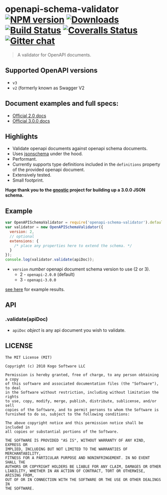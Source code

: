 # openapi-schema-validator [![NPM version][npm-image]][npm-url] [![Downloads][downloads-image]][npm-url] [![Build Status][travis-image]][travis-url] [![Coveralls Status][coveralls-image]][coveralls-url] [![Gitter chat][gitter-image]][gitter-url]
> A validator for OpenAPI documents.

## Supported OpenAPI versions

* `v3`
* `v2` (formerly known as Swagger V2

## Document examples and full specs:
* [Official 2.0 docs](https://github.com/OAI/OpenAPI-Specification/blob/master/versions/2.0.md#itemsObject)
* [Official 3.0.0 docs](https://github.com/OAI/OpenAPI-Specification/blob/master/versions/3.0.0.md)

## Highlights

* Validate openapi documents against openapi schema documents.
* Uses [jsonschema](https://github.com/tdegrunt/jsonschema) under the hood.
* Performant.
* Currently supports type definitions included in the `definitions` property of the
provided openapi document.
* Extensively tested.
* Small footprint.

**Huge thank you to the [gnostic](https://github.com/googleapis/gnostic) project for building up a 3.0.0 JSON schema.**


## Example
```javascript
var OpenAPISchemaValidator = require('openapi-schema-validator').default;
var validator = new OpenAPISchemaValidator({
  version: 2,
  // optional
  extensions: {
    /* place any properties here to extend the schema. */
  }
});
console.log(validator.validate(apiDoc));
```

* `version` _number_ openapi document schema version to use (2 or 3).
    * 2 - `openapi-2.0.0` (default)
    * 3 - `openapi-3.0.0`

[see here](https://github.com/tdegrunt/jsonschema#results) for example results.


## API
### .validate(apiDoc)
* `apiDoc` _object_ is any api document you wish to validate.


## LICENSE
``````
The MIT License (MIT)

Copyright (c) 2018 Kogo Software LLC

Permission is hereby granted, free of charge, to any person obtaining a copy
of this software and associated documentation files (the "Software"), to deal
in the Software without restriction, including without limitation the rights
to use, copy, modify, merge, publish, distribute, sublicense, and/or sell
copies of the Software, and to permit persons to whom the Software is
furnished to do so, subject to the following conditions:

The above copyright notice and this permission notice shall be included in
all copies or substantial portions of the Software.

THE SOFTWARE IS PROVIDED "AS IS", WITHOUT WARRANTY OF ANY KIND, EXPRESS OR
IMPLIED, INCLUDING BUT NOT LIMITED TO THE WARRANTIES OF MERCHANTABILITY,
FITNESS FOR A PARTICULAR PURPOSE AND NONINFRINGEMENT. IN NO EVENT SHALL THE
AUTHORS OR COPYRIGHT HOLDERS BE LIABLE FOR ANY CLAIM, DAMAGES OR OTHER
LIABILITY, WHETHER IN AN ACTION OF CONTRACT, TORT OR OTHERWISE, ARISING FROM,
OUT OF OR IN CONNECTION WITH THE SOFTWARE OR THE USE OR OTHER DEALINGS IN
THE SOFTWARE.
``````

[downloads-image]: http://img.shields.io/npm/dm/openapi-schema-validator.svg
[npm-url]: https://npmjs.org/package/openapi-schema-validator
[npm-image]: http://img.shields.io/npm/v/openapi-schema-validator.svg

[travis-url]: https://travis-ci.org/kogosoftwarellc/open-api
[travis-image]: https://api.travis-ci.org/kogosoftwarellc/open-api.svg?branch=master

[coveralls-url]: https://coveralls.io/r/kogosoftwarellc/open-api
[coveralls-image]: https://coveralls.io/repos/github/kogosoftwarellc/open-api/badge.svg?branch=master

[gitter-url]: https://gitter.im/kogosoftwarellc/open-api
[gitter-image]: https://badges.gitter.im/kogosoftwarellc/open-api.png
